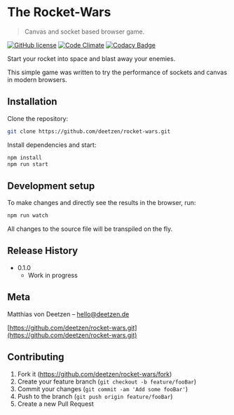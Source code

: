 # The Rocket-Wars
> Canvas and socket based browser game.

[![GitHub license](https://img.shields.io/badge/license-MIT-blue.svg)](https://github.com/deetzen/rocket-wars/blob/develop/LICENSE.md)
[![Code Climate](https://codeclimate.com/github/deetzen/rocket-wars/badges/gpa.svg)](https://codeclimate.com/github/deetzen/rocket-wars)
[![Codacy Badge](https://api.codacy.com/project/badge/Grade/e2afd942470f4d5ca0f734f90af28ec5)](https://www.codacy.com/app/deetzen/rocket-wars?utm_source=github.com&amp;utm_medium=referral&amp;utm_content=deetzen/rocket-wars&amp;utm_campaign=Badge_Grade)

Start your rocket into space and blast away your enemies.

This simple game was written to try the performance of sockets and canvas in modern browsers.

## Installation

Clone the repository:

```sh
git clone https://github.com/deetzen/rocket-wars.git
```

Install dependencies and start:

```sh
npm install
npm run start
```

## Development setup

To make changes and directly see the results in the browser, run:

```sh
npm run watch
```

All changes to the source file will be transpiled on the fly.

## Release History

* 0.1.0
    * Work in progress

## Meta

Matthias von Deetzen – hello@deetzen.de

[https://github.com/deetzen/rocket-wars.git](https://github.com/deetzen/rocket-wars.git)

## Contributing

1. Fork it (<https://github.com/deetzen/rocket-wars/fork>)
2. Create your feature branch (`git checkout -b feature/fooBar`)
3. Commit your changes (`git commit -am 'Add some fooBar'`)
4. Push to the branch (`git push origin feature/fooBar`)
5. Create a new Pull Request
